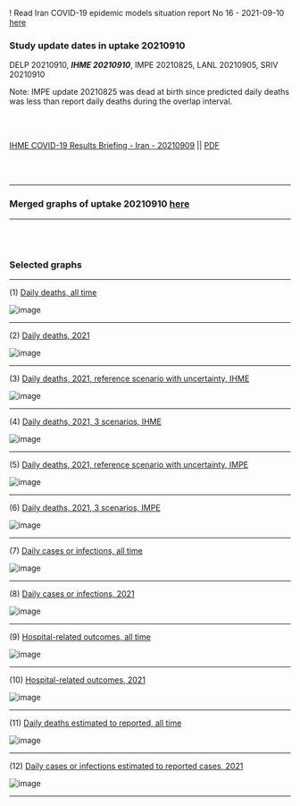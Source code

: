 ! Read Iran COVID-19 epidemic models situation report No 16 - 2021-09-10 [here](https://github.com/pourmalek/covir2/blob/main/situation%20reports/16%20Iran%20COVID-19%20epidemic%20models%20situation%20report%20No%2016%20–%201400-06-19%2C%202021-09-10%20copy.pdf)

### Study update dates in uptake 20210910

DELP 20210910,  **_IHME 20210910_**, IMPE 20210825, LANL 20210905, SRIV 20210910

Note: IMPE update 20210825 was dead at birth since predicted daily deaths was less than report daily deaths during the overlap interval. 

<br/><br/>


[IHME COVID-19 Results Briefing - Iran - 20210909](http://www.healthdata.org/sites/default/files/covid_briefs/142_briefing_Iran_Islamic_Republic_of.pdf) || [PDF](https://github.com/pourmalek/covir2/blob/main/20210910/IHME%20COVID-19%20Results%20Briefing%20-%20Iran%20-%20September%209%2C%202021.pdf)


<br/><br/>
****

### Merged graphs of uptake 20210910 [here](https://github.com/pourmalek/covir2/blob/main/20210910/graphs%20merged%2020210910.pdf)

****

<br/><br/>


### Selected graphs

****

(1) [Daily deaths, all time](https://github.com/pourmalek/covir2/blob/main/20210910/output/merge/graph%2011%20COVID-19%20daily%20deaths%2C%20Iran%2C%20reference%20scenarios%2C%20all%20time.pdf)

![image](https://user-images.githubusercontent.com/30849720/132930194-9d287345-0cfd-4e5d-ab4b-97451b844d40.png)

****

(2) [Daily deaths, 2021](https://github.com/pourmalek/covir2/blob/main/20210910/output/merge/graph%2012%20COVID-19%20daily%20deaths%2C%20Iran%2C%20reference%20scenarios.pdf)

![image](https://user-images.githubusercontent.com/30849720/132930212-de8ca108-e3b2-4e98-b877-718a0a0d7526.png)

****

(3) [Daily deaths, 2021, reference scenario with uncertainty, IHME](https://github.com/pourmalek/covir2/blob/main/20210910/output/merge/graph%2014%20COVID-19%20daily%20deaths%2C%20Iran%2C%20reference%20scenario%20with%20uncertainty%2C%20IHME.pdf)

![image](https://user-images.githubusercontent.com/30849720/132930229-75c1612f-5d2e-4bbe-925d-cb92abb51c0d.png)

****

(4) [Daily deaths, 2021, 3 scenarios, IHME](https://github.com/pourmalek/covir2/blob/main/20210910/output/merge/graph%2015%20COVID-19%20daily%20deaths%2C%20Iran%2C%203%20scenarios%2C%20IHME.pdf)

![image](https://user-images.githubusercontent.com/30849720/132930251-8586a0f2-171c-4ceb-a753-006fe04708f2.png)

****

(5) [Daily deaths, 2021, reference scenario with uncertainty, IMPE](https://github.com/pourmalek/covir2/blob/main/20210910/output/merge/graph%2016%20COVID-19%20daily%20deaths%2C%20Iran%2C%20reference%20scenario%20with%20uncertainty%2C%20IMPE.pdf)

![image](https://user-images.githubusercontent.com/30849720/132930857-8ddd78ea-c06b-444e-8b82-734582171d42.png)

****

(6) [Daily deaths, 2021, 3 scenarios, IMPE](https://github.com/pourmalek/covir2/blob/main/20210910/output/merge/graph%2017%20COVID-19%20daily%20deaths%2C%20Iran%2C%203%20scenarios%2C%20IMPE.pdf)

![image](https://user-images.githubusercontent.com/30849720/132930879-a990c34d-992c-4164-bf1e-a18cec73aa4b.png)

****

(7) [Daily cases or infections, all time](https://github.com/pourmalek/covir2/blob/main/20210910/output/merge/graph%2021%20COVID-19%20daily%20cases%2C%20Iran%2C%20reference%20scenarios%2C%20all%20time.pdf)

![image](https://user-images.githubusercontent.com/30849720/132930902-9f4f4895-d3ff-40c7-afec-2f4f5fe5e96b.png)
  
****

(8) [Daily cases or infections, 2021](https://github.com/pourmalek/covir2/blob/main/20210910/output/merge/graph%2022%20COVID-19%20daily%20cases%2C%20Iran%2C%20reference%20scenarios.pdf)

![image](https://user-images.githubusercontent.com/30849720/132930926-ccb86e83-66fb-46a6-aee9-041d6e85ce81.png)
  
****

(9) [Hospital-related outcomes, all time](https://github.com/pourmalek/covir2/blob/main/20210910/output/merge/graph%2071%20COVID-19%20hospital-related%20outcomes%2C%20all%20time.pdf)

![image](https://user-images.githubusercontent.com/30849720/132931701-afafce8c-a77b-4a03-b7f5-66acf8d3d036.png)

****

(10) [Hospital-related outcomes, 2021](https://github.com/pourmalek/covir2/blob/main/20210910/output/merge/graph%2072%20COVID-19%20hospital-related%20outcomes%2C%20wo%20extremes%2C%202021.pdf)

![image](https://user-images.githubusercontent.com/30849720/132931733-6c8398f4-46c0-4661-822a-70e96a35d150.png)

****

(11) [Daily deaths estimated to reported, all time](https://github.com/pourmalek/covir2/blob/main/20210910/output/merge/graph%2091%20COVID-19%20daily%20deaths%20estimated%20to%20reported%2C%20Iran%2C%20reference%20scenarios%2C%20all%20time.pdf)

![image](https://user-images.githubusercontent.com/30849720/132931002-1d41a810-a396-4552-9a13-86276f59aaa7.png)
  
****

(12) [Daily cases or infections estimated to reported cases, 2021](https://github.com/pourmalek/covir2/blob/main/20210910/output/merge/graph%2094%20COVID-19%20daily%20cases%20estimated%20to%20reported%2C%20Iran%2C%20reference%20scenarios.pdf) 

![image](https://user-images.githubusercontent.com/30849720/132931018-a2d316a3-9ac1-4e51-ac27-512f449d35ad.png)
  
****


